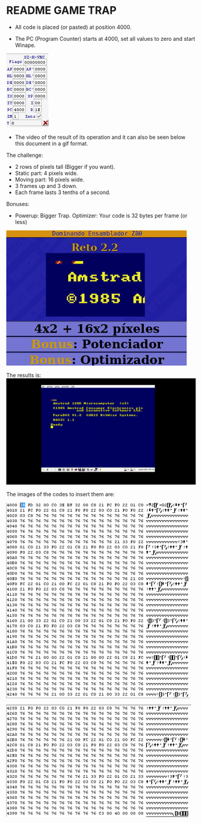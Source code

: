 # README GAME TRAP

- All code is placed (or pasted) at position 4000.

- The PC (Program Counter) starts at 4000, set all values to zero and start Winape.

![](https://github.com/aggranadoss/amstradcpc-machine-code/blob/master/images/game_trap/trap.png)

- The video of the result of its operation and it can also be seen
below this document in a gif format.

The challenge:

- 2 rows of pixels tall (Bigger if you want).
- Static part: 4 pixels wide.
- Moving part: 16 pixels wide.
- 3 frames up and 3 down.
- Each frame lasts 3 tenths of a second.

Bonuses:

- Powerup: Bigger Trap.
Optimizer: Your code is 32 bytes per frame (or less)

![](https://github.com/aggranadoss/amstradcpc-machine-code/blob/master/images/game_trap/gifs/challenge.gif)

The results is:
![](https://github.com/aggranadoss/amstradcpc-machine-code/blob/master/images/game_trap/gifs/gametrap.gif)

The images of the codes to insert them are:

![](https://github.com/aggranadoss/amstradcpc-machine-code/blob/master/images/game_trap/trap1.png)

![](https://github.com/aggranadoss/amstradcpc-machine-code/blob/master/images/game_trap/trap2.png)